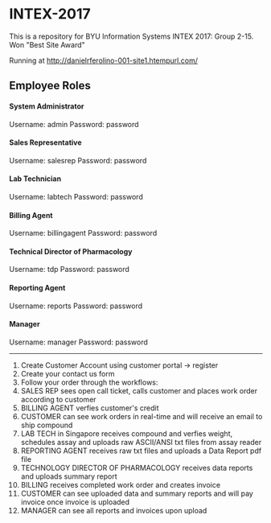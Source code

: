 # INTEX-2017
This is a repository for BYU Information Systems INTEX 2017: Group 2-15.
Won "Best Site Award"

Running at http://danielrferolino-001-site1.htempurl.com/

Employee Roles
-----------------
#### System Administrator
   Username: admin
   Password: password


#### Sales Representative
   Username: salesrep
   Password: password

#### Lab Technician 
   Username: labtech
   Password: password
   
#### Billing Agent
   Username: billingagent
   Password: password
   
#### Technical Director of Pharmacology
   Username:  tdp
   Password: password
   
#### Reporting Agent
   Username: reports
   Password: password
   
#### Manager
   Username: manager
   Password: password
   
---------------------------
1. Create Customer Account using customer portal -> register
2. Create your contact us form
3. Follow your order through the workflows:
  1. SALES REP sees open call ticket, calls customer and places work order according to customer
  2. BILLING AGENT verfies customer's credit
  3. CUSTOMER can see work orders in real-time and will receive an email to ship compound
  4. LAB TECH in Singapore receives compound and verfies weight, schedules assay and uploads raw ASCII/ANSI txt files from assay reader
  5. REPORTING AGENT receives raw txt files and uploads a Data Report pdf file
  6. TECHNOLOGY DIRECTOR OF PHARMACOLOGY receives data reports and uploads summary report
  7. BILLING receives completed work order and creates invoice
  8. CUSTOMER can see uploaded data and summary reports and will pay invoice once invoice is uploaded
  9. MANAGER can see all reports and invoices upon upload

